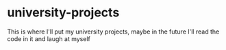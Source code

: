# university-projects
This is where I'll put my university projects, maybe in the future I'll read the code in it and laugh at myself

